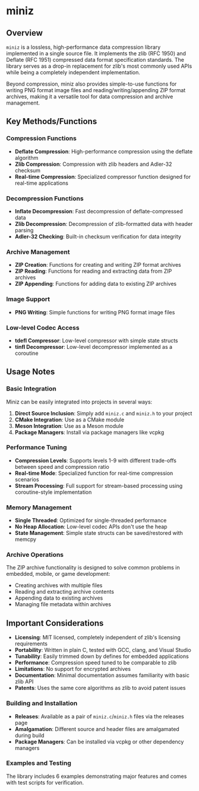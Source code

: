 # miniz

## Overview

`miniz` is a lossless, high-performance data compression library implemented in a single source file. It implements the zlib (RFC 1950) and Deflate (RFC 1951) compressed data format specification standards. The library serves as a drop-in replacement for zlib's most commonly used APIs while being a completely independent implementation.

Beyond compression, miniz also provides simple-to-use functions for writing PNG format image files and reading/writing/appending ZIP format archives, making it a versatile tool for data compression and archive management.

## Key Methods/Functions

### Compression Functions

- **Deflate Compression**: High-performance compression using the deflate algorithm
- **Zlib Compression**: Compression with zlib headers and Adler-32 checksum
- **Real-time Compression**: Specialized compressor function designed for real-time applications

### Decompression Functions

- **Inflate Decompression**: Fast decompression of deflate-compressed data
- **Zlib Decompression**: Decompression of zlib-formatted data with header parsing
- **Adler-32 Checking**: Built-in checksum verification for data integrity

### Archive Management

- **ZIP Creation**: Functions for creating and writing ZIP format archives
- **ZIP Reading**: Functions for reading and extracting data from ZIP archives
- **ZIP Appending**: Functions for adding data to existing ZIP archives

### Image Support

- **PNG Writing**: Simple functions for writing PNG format image files

### Low-level Codec Access

- **tdefl Compressor**: Low-level compressor with simple state structs
- **tinfl Decompressor**: Low-level decompressor implemented as a coroutine

## Usage Notes

### Basic Integration

Miniz can be easily integrated into projects in several ways:

1. **Direct Source Inclusion**: Simply add `miniz.c` and `miniz.h` to your project
2. **CMake Integration**: Use as a CMake module
3. **Meson Integration**: Use as a Meson module
4. **Package Managers**: Install via package managers like vcpkg

### Performance Tuning

- **Compression Levels**: Supports levels 1-9 with different trade-offs between speed and compression ratio
- **Real-time Mode**: Specialized function for real-time compression scenarios
- **Stream Processing**: Full support for stream-based processing using coroutine-style implementation

### Memory Management

- **Single Threaded**: Optimized for single-threaded performance
- **No Heap Allocation**: Low-level codec APIs don't use the heap
- **State Management**: Simple state structs can be saved/restored with memcpy

### Archive Operations

The ZIP archive functionality is designed to solve common problems in embedded, mobile, or game development:
- Creating archives with multiple files
- Reading and extracting archive contents
- Appending data to existing archives
- Managing file metadata within archives

## Important Considerations

- **Licensing**: MIT licensed, completely independent of zlib's licensing requirements
- **Portability**: Written in plain C, tested with GCC, clang, and Visual Studio
- **Tunability**: Easily trimmed down by defines for embedded applications
- **Performance**: Compression speed tuned to be comparable to zlib
- **Limitations**: No support for encrypted archives
- **Documentation**: Minimal documentation assumes familiarity with basic zlib API
- **Patents**: Uses the same core algorithms as zlib to avoid patent issues

### Building and Installation

- **Releases**: Available as a pair of `miniz.c`/`miniz.h` files via the releases page
- **Amalgamation**: Different source and header files are amalgamated during build
- **Package Managers**: Can be installed via vcpkg or other dependency managers

### Examples and Testing

The library includes 6 examples demonstrating major features and comes with test scripts for verification.
